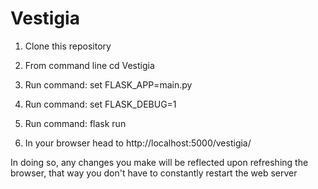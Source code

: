 # Vestigia

1. Clone this repository 

2. From command line cd Vestigia

3. Run command: set FLASK_APP=main.py

4. Run command: set FLASK_DEBUG=1

5. Run command: flask run

6. In your browser head to http://localhost:5000/vestigia/

In doing so, any changes you make will be reflected upon refreshing the browser, that way you don't have to constantly restart the web server

